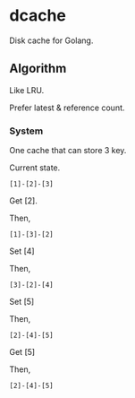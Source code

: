 # dcache

Disk cache for Golang.

## Algorithm

Like LRU.

Prefer latest & reference count.

### System

One cache that can store 3 key.

Current state.
```
[1]-[2]-[3]
```

Get [2].

Then,
```
[1]-[3]-[2]
```

Set [4]

Then,
```
[3]-[2]-[4]
```

Set [5]

Then,
```
[2]-[4]-[5]
```

Get [5]

Then,
```
[2]-[4]-[5]
```
